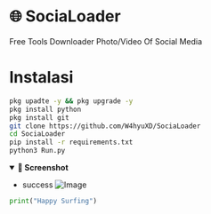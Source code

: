 # 🌐 SociaLoader
Free Tools Downloader Photo/Video Of Social Media 

# Instalasi 
```bash
pkg upadte -y && pkg upgrade -y
pkg install python
pkg install git
git clone https://github.com/W4hyuXD/SociaLoader
cd SociaLoader
pip install -r requirements.txt
python3 Run.py
```

<details open>
  <summary><strong>📸 Screenshot</strong></summary>
 
- success
![Image](https://github.com/user-attachments/assets/35614e0d-893b-4a77-a2a0-0bcde9759c07)

</details>

```python
print("Happy Surfing")
```



